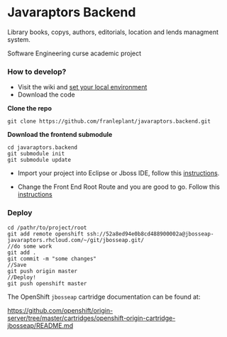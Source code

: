 Javaraptors Backend 
========================

Library books, copys, authors, editorials, location and lends managment system.

Software Engineering curse academic project



### How to develop?

* Visit the wiki and [set your local environment](https://github.com/franleplant/javaraptors.backend/wiki/Setting-backend-Development-environment)
* Download the code

**Clone the repo**

    git clone https://github.com/franleplant/javaraptors.backend.git
    
    
    
    
**Download the frontend submodule**



    cd javaraptors.backend
    git submodule init
    git submodule update
    
    
    
    
    
    
    
* Import your project into Eclipse or Jboss IDE, follow this [instructions](https://github.com/franleplant/javaraptors.backend/wiki/Import-Maven-project-into-Eclipse).

* Change the Front End Root Route  and you are good to go. Follow this [instructions](https://github.com/franleplant/javaraptors.backend/wiki/Front-End-integration)


### Deploy

    cd /pathr/to/project/root
    git add remote openshift ssh://52a8ed94e0b8cd488900002a@jbosseap-javaraptors.rhcloud.com/~/git/jbosseap.git/ 
    //do some work
    git add .
    git commit -m "some changes"
    //Save
    git push origin master
    //Deploy!
    git push openshift master


The OpenShift `jbosseap` cartridge documentation can be found at:

https://github.com/openshift/origin-server/tree/master/cartridges/openshift-origin-cartridge-jbosseap/README.md

